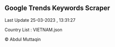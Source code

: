 

## Google Trends Keywords Scraper 
 
Last Update 25-03-2023 , 13:31:27

Country List :
VIETNAM.json



© Abdul Muttaqin 

